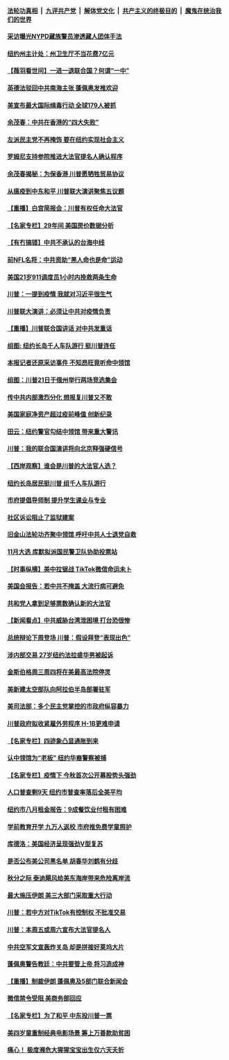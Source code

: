 

####  [法轮功真相](../../../../basic/blob/master/README.md?t=09230631) &nbsp;|&nbsp; [九评共产党](../../../../9ping.md/blob/master/README.md?t=09230631) &nbsp;|&nbsp; [解体党文化](../../../../jtdwh.md/blob/master/README.md?t=09230631)  &nbsp;|&nbsp; [共产主义的终极目的](../../../../gczydzjmd.md/blob/master/README.md?t=09230631) &nbsp;|&nbsp; [魔鬼在统治我们的世界](../../../../mgztzwmdsj.md/blob/master/README.md?t=09230631) 

#### [采访曝光NYPD藏族警员渗透藏人团体手法](../pages/nsc412/n12423105.md?t=09230631) 

#### [纽约州主计处：州卫生厅不当花费7亿元](../pages/nsc412/n12422863.md?t=09230631) 

#### [【薇羽看世间】一进一退联合国？何谓“一中”](../pages/nsc412/n12422845.md?t=09230631) 

#### [英德法驳回中共南海主张 蓬佩奥发推欢迎](../pages/nsc412/n12422690.md?t=09230631) 

#### [美宣布最大国际缉毒行动 全球179人被抓](../pages/nsc412/n12422918.md?t=09230631) 

#### [余茂春：中共在香港的“四大失败”](../pages/nsc412/n12422908.md?t=09230631) 

#### [左派民主党不再掩饰 要在纽约实现社会主义](../pages/nsc412/n12421168.md?t=09230631) 

#### [罗姆尼支持参院推进大法官提名人确认程序](../pages/nsc412/n12422747.md?t=09230631) 

#### [余茂春揭秘：为保香港 川普愿牺牲贸易协议](../pages/nsc412/n12422771.md?t=09230631) 

#### [从瘟疫到中东和平 川普联大演讲聚焦五议题](../pages/nsc412/n12422729.md?t=09230631) 

#### [【重播】白宫简报会：川普有权任命大法官](../pages/nsc412/n12422646.md?t=09230631) 

#### [【名家专栏】29年间 美国房价数据分析](../pages/nsc412/n12421035.md?t=09230631) 

#### [【有冇搞错】中共不承认的台海中线](../pages/nsc412/n12422639.md?t=09230631) 

#### [前NFL名将：中共资助“黑人命也是命”运动](../pages/nsc412/n12422188.md?t=09230631) 

#### [美国21岁911调度员1小时内挽救两条生命](../pages/nsc412/n12421056.md?t=09230631) 

#### [川普：一提到疫情 我就对习近平很生气](../pages/nsc412/n12422534.md?t=09230631) 

#### [川普联大演讲：必须让中共对疫情负责](../pages/nsc412/n12422528.md?t=09230631) 

#### [【重播】川普联合国讲话 对中共发重话](../pages/nsc412/n12422313.md?t=09230631) 

#### [组图: 纽约长岛千人车队游行 挺川普连任](../pages/nsc412/n12420450.md?t=09230631) 

#### [本报记者还原采访事件 不知昂旺竟听命中领馆](../pages/nsc412/n12421323.md?t=09230631) 

#### [组图：川普21日于俄州举行两场竞选集会](../pages/nsc412/n12421822.md?t=09230631) 

#### [传中共内部激烈分化 想报复川普又不敢](../pages/nsc412/n12421898.md?t=09230631) 

#### [美国家庭净资产超过疫前峰值 创新纪录](../pages/nsc412/n12420868.md?t=09230631) 

#### [田云：纽约警官勾结中领馆 带来重大警讯](../pages/nsc412/n12421360.md?t=09230631) 

#### [川普：我的联合国演讲将向北京释强硬信号](../pages/nsc412/n12421001.md?t=09230631) 

#### [【西岸观察】谁会是川普的大法官人选？](../pages/nsc412/n12421341.md?t=09230631) 

#### [纽约长岛居民挺川普 组千人车队游行](../pages/nsc412/n12421289.md?t=09230631) 

#### [市府提倡导师制 提升学生课业与专业](../pages/nsc412/n12421284.md?t=09230631) 

#### [社区诉讼阻止了监狱建案](../pages/nsc412/n12421277.md?t=09230631) 

#### [旧金山法轮功齐聚中领馆 呼吁中共人士退党自救](../pages/nsc412/n12421376.md?t=09230631) 

#### [11月大选 库默拟派国民警卫队协助投票站](../pages/nsc412/n12421165.md?t=09230631) 

#### [【时事纵横】美中拉锯战 TikTok微信命运未卜](../pages/nsc412/n12420435.md?t=09230631) 

#### [美国会报告：若中共不掩盖 大流行病可避免](../pages/nsc412/n12421058.md?t=09230631) 

#### [共和党人拿到足够票数确认新的大法官](../pages/nsc412/n12421038.md?t=09230631) 

#### [【新闻看点】中共威胁台湾泄困境 打台恐很惨](../pages/nsc412/n12420667.md?t=09230631) 

#### [总统辩论下周登场 川普：假设拜登“表现出色”](../pages/nsc412/n12420794.md?t=09230631) 

#### [涉内部交易 27岁纽约法拉盛华男被起诉](../pages/nsc412/n12420808.md?t=09230631) 

#### [金斯伯格周三周四将在美最高法院停灵](../pages/nsc412/n12420734.md?t=09230631) 

#### [美新建太空部队向阿拉伯半岛部署驻军](../pages/nsc412/n12420755.md?t=09230631) 

#### [美司法部：多个民主党掌控的市政府纵容暴力](../pages/nsc412/n12420723.md?t=09230631) 

#### [川普政府拟收紧雇外劳程序 H-1B更难申请](../pages/nsc412/n12420424.md?t=09230631) 

#### [【名家专栏】四迹象凸显通胀到来](../pages/nsc412/n12419699.md?t=09230631) 

#### [认中领馆为“老板” 纽约华裔警察被捕](../pages/nsc412/n12420431.md?t=09230631) 

#### [【名家专栏】疫情下 今秋首次公开募股势头强劲](../pages/nsc412/n12419658.md?t=09230631) 

#### [人口普查剩9天 纽约市普查率落后全美平均](../pages/nsc412/n12420447.md?t=09230631) 

#### [纽约市八月租金报告：9成餐饮业付租有困难](../pages/nsc412/n12420514.md?t=09230631) 

#### [学前教育开学 九万人返校 市府推免费学童照护](../pages/nsc412/n12420559.md?t=09230631) 

#### [库德洛：美国经济呈现强劲V型复苏](../pages/nsc412/n12420532.md?t=09230631) 

#### [是否公布美公司黑名单 胡春华刘鹤有分歧](../pages/nsc412/n12420397.md?t=09230631) 

#### [秋分之际 泰迪飓风给美东海岸带来危险离岸流](../pages/nsc412/n12420297.md?t=09230631) 

#### [最大施压伊朗 美三大部门采取重大行动](../pages/nsc412/n12420072.md?t=09230631) 

#### [川普：若中方对TikTok有控制权 不批准交易](../pages/nsc412/n12420071.md?t=09230631) 

#### [川普：本周五或周六宣布大法官提名人](../pages/nsc412/n12420123.md?t=09230631) 

#### [中共空军文宣轰炸关岛 却是拼接好莱坞大片](../pages/nsc412/n12420167.md?t=09230631) 

#### [蓬佩奥警告教廷：中共要管上帝 将习造成神](../pages/nsc412/n12420003.md?t=09230631) 

#### [【重播】制裁伊朗 蓬佩奥及5部门联合新闻会](../pages/nsc412/n12419762.md?t=09230631) 

#### [微信禁令受阻 美商务部回应](../pages/nsc412/n12420019.md?t=09230631) 

#### [【名家专栏】为了和平 中东投川普一票](../pages/nsc412/n12415136.md?t=09230631) 

#### [美四岁童重制经典电影场景 筹上万善款助贫困](../pages/nsc412/n12419686.md?t=09230631) 

#### [痛心！ 极度濒危大猩猩宝宝出生仅六天夭折](../pages/nsc412/n12418548.md?t=09230631) 

